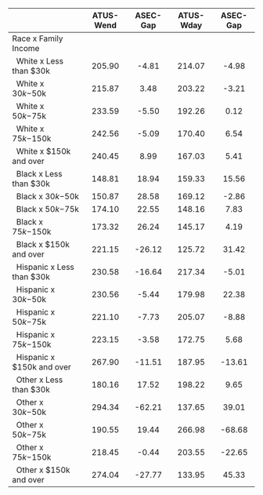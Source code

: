 
|                      |    ATUS-Wend |     ASEC-Gap |    ATUS-Wday |     ASEC-Gap |
| -------------------- | :----------: | :----------: | :----------: | :----------: |
| Race x Family Income |              |              |              |              |
| &nbsp;&nbsp;White x Less than $30k |       205.90 |        -4.81 |       214.07 |        -4.98 |
| &nbsp;&nbsp;White x $30k-$50k |       215.87 |         3.48 |       203.22 |        -3.21 |
| &nbsp;&nbsp;White x $50k-$75k |       233.59 |        -5.50 |       192.26 |         0.12 |
| &nbsp;&nbsp;White x $75k-$150k |       242.56 |        -5.09 |       170.40 |         6.54 |
| &nbsp;&nbsp;White x $150k and over |       240.45 |         8.99 |       167.03 |         5.41 |
| &nbsp;&nbsp;Black x Less than $30k |       148.81 |        18.94 |       159.33 |        15.56 |
| &nbsp;&nbsp;Black x $30k-$50k |       150.87 |        28.58 |       169.12 |        -2.86 |
| &nbsp;&nbsp;Black x $50k-$75k |       174.10 |        22.55 |       148.16 |         7.83 |
| &nbsp;&nbsp;Black x $75k-$150k |       173.32 |        26.24 |       145.17 |         4.19 |
| &nbsp;&nbsp;Black x $150k and over |       221.15 |       -26.12 |       125.72 |        31.42 |
| &nbsp;&nbsp;Hispanic x Less than $30k |       230.58 |       -16.64 |       217.34 |        -5.01 |
| &nbsp;&nbsp;Hispanic x $30k-$50k |       230.56 |        -5.44 |       179.98 |        22.38 |
| &nbsp;&nbsp;Hispanic x $50k-$75k |       221.10 |        -7.73 |       205.07 |        -8.88 |
| &nbsp;&nbsp;Hispanic x $75k-$150k |       223.15 |        -3.58 |       172.75 |         5.68 |
| &nbsp;&nbsp;Hispanic x $150k and over |       267.90 |       -11.51 |       187.95 |       -13.61 |
| &nbsp;&nbsp;Other x Less than $30k |       180.16 |        17.52 |       198.22 |         9.65 |
| &nbsp;&nbsp;Other x $30k-$50k |       294.34 |       -62.21 |       137.65 |        39.01 |
| &nbsp;&nbsp;Other x $50k-$75k |       190.55 |        19.44 |       266.98 |       -68.68 |
| &nbsp;&nbsp;Other x $75k-$150k |       218.45 |        -0.44 |       203.55 |       -22.65 |
| &nbsp;&nbsp;Other x $150k and over |       274.04 |       -27.77 |       133.95 |        45.33 |

